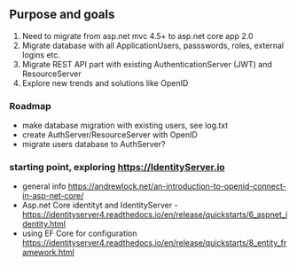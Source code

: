 ## Purpose and goals
1. Need to migrate from asp.net mvc 4.5+ to asp.net core app 2.0
2. Migrate database with all ApplicationUsers, passswords, roles, external logins etc.
3. Migrate REST API part with existing AuthenticationServer (JWT) and ResourceServer
4. Explore new trends and solutions like OpenID


### Roadmap
- make database migration with existing users, see log.txt
- create AuthServer/ResourceServer with OpenID
- migrate users database to AuthServer?

### starting point, exploring https://IdentityServer.io
- general info https://andrewlock.net/an-introduction-to-openid-connect-in-asp-net-core/
- Asp.net Core identityt and IdentityServer - https://identityserver4.readthedocs.io/en/release/quickstarts/6_aspnet_identity.html
- using EF Core for configuration https://identityserver4.readthedocs.io/en/release/quickstarts/8_entity_framework.html
